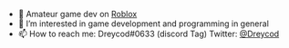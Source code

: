 
<ul>
  <li>💫 Amateur game dev on <a href="https://create.roblox.com/docs">Roblox</a></li> 
  <li>👀 I’m interested in game development and programming in general</li> 
  <li>📫 How to reach me: Dreycod#0633 (discord Tag) Twitter: <a href ="https://twitter.com/Dev_Dreycod"> @Dreycod </a></li>
</ul>
<!---
Dreycod/Dreycod is a ✨ special ✨ repository because its `README.md` (this file) appears on your GitHub profile.
You can click the Preview link to take a look at your changes.
--->
